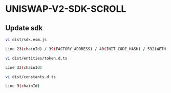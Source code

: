 # UNISWAP-V2-SDK-SCROLL

## Update sdk

```sh
vi dist/sdk.esm.js

Line 23(chainId) / 39(FACTORY_ADDRESS) / 40(INIT_CODE_HASH) / 532(WETH ADDRESS)
```

```sh
vi dist/entities/token.d.ts

Line 33(chainId)
```

```sh
vi dist/constants.d.ts

Line 9(chainId)
```
